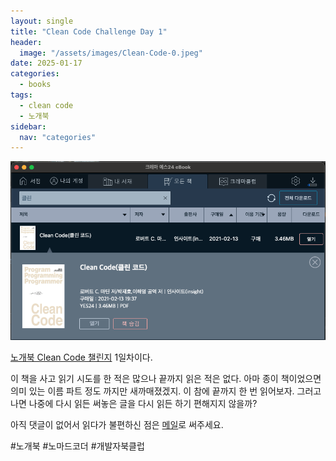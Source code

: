 ```yaml
---
layout: single
title: "Clean Code Challenge Day 1"
header:
  image: "/assets/images/Clean-Code-0.jpeg"
date: 2025-01-17
categories:
  - books
tags:
  - clean code
  - 노개북
sidebar:
  nav: "categories"
---
```


![CleanCode](/assets/images/Clean-Code-1.png)

[노개북 Clean Code 챌린지](https://nomadcoders.co/c/clean-code/lobby) 1일차이다.

이 책을 사고 읽기 시도를 한 적은 많으나 끝까지 읽은 적은 없다. 아마 종이 책이었으면 의미 있는 이름 파트 정도 까지만 새까매졌겠지. 이 참에 끝까지 한 번 읽어보자. 그러고 나면 나중에 다시 읽든 써놓은 글을 다시 읽든 하기 편해지지 않을까?

아직 댓글이 없어서 읽다가 불편하신 점은 [메일](mailto:junoh9911@gmail.com)로 써주세요.

#노개북 #노마드코더 #개발자북클럽
